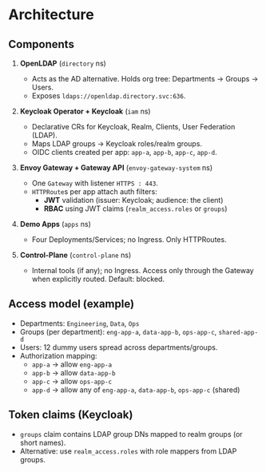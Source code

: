# Architecture

## Components
1) **OpenLDAP** (`directory` ns)
   - Acts as the AD alternative. Holds org tree: Departments → Groups → Users.
   - Exposes `ldaps://openldap.directory.svc:636`.

2) **Keycloak Operator + Keycloak** (`iam` ns)
   - Declarative CRs for Keycloak, Realm, Clients, User Federation (LDAP).
   - Maps LDAP groups → Keycloak roles/realm groups.
   - OIDC clients created per app: `app-a`, `app-b`, `app-c`, `app-d`.

3) **Envoy Gateway + Gateway API** (`envoy-gateway-system` ns)
   - One `Gateway` with listener `HTTPS : 443`.
   - `HTTPRoute`s per app attach auth filters:
     - **JWT** validation (issuer: Keycloak; audience: the client)
     - **RBAC** using JWT claims (`realm_access.roles` or `groups`)

4) **Demo Apps** (`apps` ns)
   - Four Deployments/Services; no Ingress. Only HTTPRoutes.

5) **Control-Plane** (`control-plane` ns)
   - Internal tools (if any); no Ingress. Access only through the Gateway when explicitly routed. Default: blocked.

## Access model (example)
- Departments: `Engineering`, `Data`, `Ops`
- Groups (per department): `eng-app-a`, `data-app-b`, `ops-app-c`, `shared-app-d`
- Users: 12 dummy users spread across departments/groups.
- Authorization mapping:
  - `app-a` -> allow `eng-app-a`
  - `app-b` -> allow `data-app-b`
  - `app-c` -> allow `ops-app-c`
  - `app-d` -> allow any of `eng-app-a`, `data-app-b`, `ops-app-c` (shared)

## Token claims (Keycloak)
- `groups` claim contains LDAP group DNs mapped to realm groups (or short names).
- Alternative: use `realm_access.roles` with role mappers from LDAP groups.
